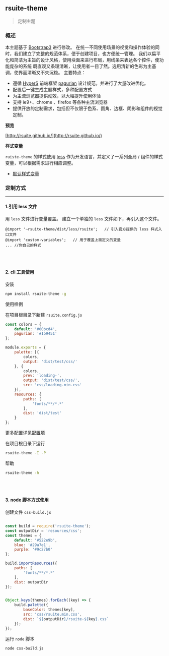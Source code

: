 ## rsuite-theme

> 定制主题

### 概述
本主题基于 [Bootstrap3](https://github.com/twbs/bootstrap) 进行修改。
在统一不同使用场景的视觉和操作体验的同时，我们建立了完整的规范体系，便于创建项目，也方便统一管理。
我们以扁平化和简洁为主旨的设计风格，使用块面来进行布局，用线条来表达各个控件，使功能庞杂的系统 既直观又条理清晰，让使用者一目了然。选用清新的色彩为主基调，使界面清晰又不失沉稳。 主要特点：

- 遵循 [HyperS](http://www.hypers.com) 前端框架 [pagurian](http://pagurian.com/design/) 设计规范。并进行了大量改进优化。
- 配置后一键生成主题样式，多种配置方式
- 为主流浏览器提供动效，以大幅提升使用体验
- 支持 ie9+、chrome 、firefox 等各种主流浏览器
- 提供开放的定制需求，包括但不仅限于色系、圆角、边框、阴影和组件的视觉定制。

**预览**

[http://rsuite.github.io/](http://rsuite.github.io/)

**样式变量**

`ruiste-theme` 的样式使用 [less](http://less.bootcss.com/) 作为开发语言，并定义了一系列全局 / 组件的样式变量，可以根据需求进行相应调整。
- [默认样式变量](https://github.com/rsuite/rsuite-theme/blob/master/src/less/variables.less)


### 定制方式
----------

#### 1.引用 less 文件
用 `less` 文件进行变量覆盖。
建立一个单独的 `less` 文件如下，再引入这个文件。

```less
@import '~rsuite-theme/dist/less/rsuite';   // 引入官方提供的 less 样式入口文件
@import 'custom-variables';   // 用于覆盖上面定义的变量
... //你自己的样式
```

<br><br>

#### 2. cli 工具使用

安装

```bash
npm install rsuite-theme -g
```

使用样例

在项目根目录下新建 `rsuite.config.js`

```javascript
const colors = {
    default: '#00bcd4',
    pagurian: '#1b9451'
};

module.exports = {
    palette: [{
        colors,
        output: 'dist/test/css/'
    }, {
        colors,
        prev: 'loading-',
        output: 'dist/test/css/',
        src: 'css/loading.min.css'
    }],
    resources: {
        paths: [
            'fonts/**/*.*'
        ],
        dist: 'dist/test'
    }
};
```

更多配置详见[配置项](https://github.com/rsuite/rsuite-theme/tree/dev#%E9%85%8D%E7%BD%AE%E9%A1%B9)

在项目根目录下运行

```bash
rsuite-theme -I -P
```

帮助

```bash
rsuite-theme -h
```
<br><br>

#### 3. node 脚本方式使用
创建文件 `css-build.js`
```javascript

const build = require('rsuite-theme');
const outputDir = 'resources/css';
const themes = {
    default: '#522e9b',
    blue: '#29a7e1',
    purple: '#9c27b0'
};

build.importResources({
    paths: [
        'fonts/**/*.*'
    ],
    dist: outputDir
});


Object.keys(themes).forEach((key) => {
    build.palette({
        baseColor: themes[key],
        src: 'css/rsuite.min.css',
        dist: `${outputDir}/rsuite-${key}.css`
    });
});
```

运行 `node` 脚本

```bash
node css-build.js
```

